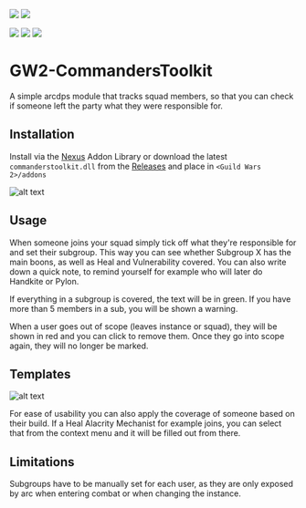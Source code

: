 [![](https://discordapp.com/api/guilds/410828272679518241/widget.png?style=banner2)](https://discord.gg/Mvk7W7gjE4)
[![](https://raidcore.gg/Resources/Images/Patreon.png)](https://www.patreon.com/bePatron?u=46163080)

![](https://img.shields.io/github/license/RaidcoreGG/GW2-CommandersToolkit?style=for-the-badge&labelColor=%23131519&color=%230F79AA)
![](https://img.shields.io/github/v/release/RaidcoreGG/GW2-CommandersToolkit?style=for-the-badge&labelColor=%23131519&color=%230F79AA)
![](https://img.shields.io/github/downloads/RaidcoreGG/GW2-CommandersToolkit/total?style=for-the-badge&labelColor=%23131519&color=%230F79AA)

# GW2-CommandersToolkit
A simple arcdps module that tracks squad members, so that you can check if someone left the party what they were responsible for.

## Installation
Install via the [Nexus](https://raidcore.gg/Nexus) Addon Library or download the latest `commanderstoolkit.dll` from the [Releases](https://github.com/RaidcoreGG/GW2-CommandersToolkit/releases) and place in `<Guild Wars 2>/addons`

![alt text](https://i.imgur.com/dqEmEae.png)

## Usage
When someone joins your squad simply tick off what they're responsible for and set their subgroup.
This way you can see whether Subgroup X has the main boons, as well as Heal and Vulnerability covered.
You can also write down a quick note, to remind yourself for example who will later do Handkite or Pylon.

If everything in a subgroup is covered, the text will be in green. If you have more than 5 members in a sub, you will be shown a warning.

When a user goes out of scope (leaves instance or squad), they will be shown in red and you can click to remove them. Once they go into scope again, they will no longer be marked.

## Templates
![alt text](https://i.imgur.com/HFnTWg5.png)

For ease of usability you can also apply the coverage of someone based on their build. If a Heal Alacrity Mechanist for example joins, you can select that from the context menu and it will be filled out from there.

## Limitations
Subgroups have to be manually set for each user, as they are only exposed by arc when entering combat or when changing the instance.
